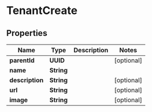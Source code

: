 

# TenantCreate


## Properties

Name | Type | Description | Notes
------------ | ------------- | ------------- | -------------
**parentId** | **UUID** |  |  [optional]
**name** | **String** |  | 
**description** | **String** |  |  [optional]
**url** | **String** |  |  [optional]
**image** | **String** |  |  [optional]



